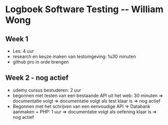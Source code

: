# Logboek Software Testing -- William Wong
## Week 1 
* Les: 4 uur
* research en keuze maken van testomgeving: 1u30 minuten
* github pro in orde brengen
## Week 2 - nog actief
* udemy cursus bestuderen: 2 uur
* begonnen met testen van een bestaande API uit het web: 30 minuten => documentatie volgt => documentatie volgt als test klaar is => nog actief
* Begonnen met het schrijven van een eenvoudige API => Databank aanmaken + PHP: 1 uur => documentatie volgt als oefening klaar is => nog actief

